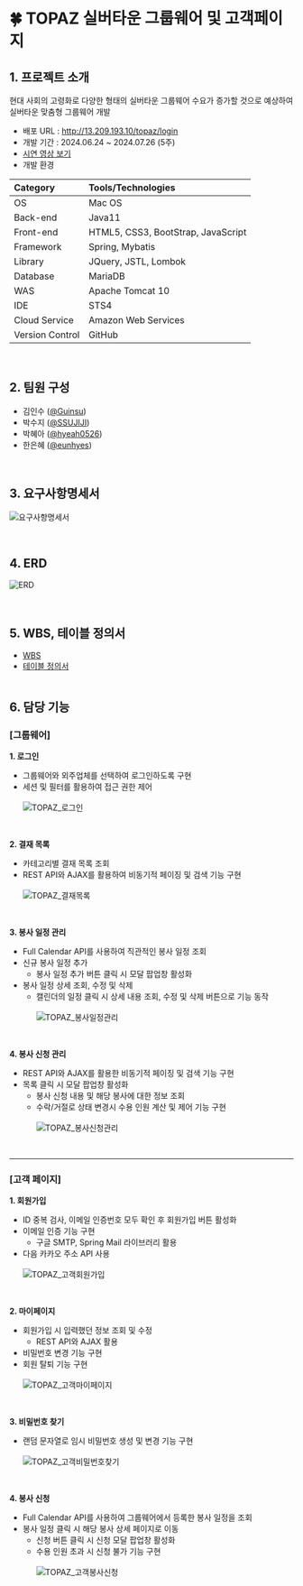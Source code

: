 # 🍀 TOPAZ 실버타운 그룹웨어 및 고객페이지

## 1. 프로젝트 소개
현대 사회의 고령화로 다양한 형태의 실버타운 그룹웨어 수요가 증가할 것으로 예상하여 실버타운 맞춤형 그룹웨어 개발
- 배포 URL : <http://13.209.193.10/topaz/login>
- 개발 기간 : 2024.06.24 ~ 2024.07.26 (5주)
- [시연 영상 보기](https://youtu.be/wenoEmmYZUw?si=iSa2XPZMTfCxJINv)
- 개발 환경 <br>

| Category     | Tools/Technologies            |
|:----------------|:-------------------------------|
| OS             | Mac OS                         |
| Back-end       | Java11                         |
| Front-end      | HTML5, CSS3, BootStrap, JavaScript |
| Framework      | Spring, Mybatis                |
| Library        | JQuery, JSTL, Lombok           |
| Database       | MariaDB                        |
| WAS            | Apache Tomcat 10               |
| IDE            | STS4                           |
| Cloud Service  | Amazon Web Services            |
| Version Control| GitHub                         |

<br>

## 2. 팀원 구성
- 김인수 ([@Guinsu](https://github.com/Guinsu))
- 박수지 ([@SSUJIJI](https://github.com/SSUJIJI)) 
- 박혜아 ([@hyeah0526](https://github.com/hyeah0526)) 
- 한은혜 ([@eunhyes](https://github.com/eunhyes))
<br>

## 3. 요구사항명세서
![요구사항명세서](https://github.com/user-attachments/assets/93a18c13-8ce5-43ef-b58f-8ffb450bb1c6)

<br>

## 4. ERD
![ERD](https://github.com/user-attachments/assets/84d68ef2-2207-4904-ae0a-100f2a004258)

<br>

## 5. WBS, 테이블 정의서
- [WBS](https://docs.google.com/spreadsheets/d/17xLkFZRcWKI7P6DrPTRG9coslae16YAg/edit?gid=2019096728#gid=2019096728)
- [테이블 정의서](https://docs.google.com/spreadsheets/d/1pRGr-6jWC95Qof-Y3daB35SteG2AeWJwrXgm1-QNgTY/edit?gid=619662548#gid=619662548)
<br><br>

## 6. 담당 기능
### [그룹웨어]<br>
  **1. 로그인**
  - 그룹웨어와 외주업체를 선택하여 로그인하도록 구현<br>
  - 세션 및 필터를 활용하여 접근 권한 제어<br><br>
![TOPAZ_로그인](https://github.com/user-attachments/assets/3991a9c6-bed5-4ca6-80ab-e6a635a0d9d2)

<br>

**2. 결재 목록**
- 카테고리별 결재 목록 조회<br>
- REST API와 AJAX를 활용하여 비동기적 페이징 및 검색 기능 구현<br><br>
![TOPAZ_결재목록](https://github.com/user-attachments/assets/cf860146-3578-4b63-a202-b97a3348689b)

<br>

**3. 봉사 일정 관리** <br>
- Full Calendar API를 사용하여 직관적인 봉사 일정 조회<br>
- 신규 봉사 일정 추가
  - 봉사 일정 추가 버튼 클릭 시 모달 팝업창 활성화<br>
- 봉사 일정 상세 조회, 수정 및 삭제
  - 캘린더의 일정 클릭 시 상세 내용 조회, 수정 및 삭제 버튼으로 기능 동작<br><br>
![TOPAZ_봉사일정관리](https://github.com/user-attachments/assets/a0e07894-ed1d-4402-ab50-f897f46e7486)

<br>

**4. 봉사 신청 관리** <br>
- REST API와 AJAX를 활용한 비동기적 페이징 및 검색 기능 구현<br>
- 목록 클릭 시 모달 팝업창 활성화
  - 봉사 신청 내용 및 해당 봉사에 대한 정보 조회 
  - 수락/거절로 상태 변경시 수용 인원 계산 및 제어 기능 구현 <br><br>
![TOPAZ_봉사신청관리](https://github.com/user-attachments/assets/29ee0ebe-ec30-4abc-adbc-aa59655352ae)

<br>

-----

### [고객 페이지] <br>
**1. 회원가입**
- ID 중복 검사, 이메일 인증번호 모두 확인 후 회원가입 버튼 활성화
- 이메일 인증 기능 구현
  - 구글 SMTP, Spring Mail 라이브러리 활용
- 다음 카카오 주소 API 사용<br><br>
![TOPAZ_고객회원가입](https://github.com/user-attachments/assets/6a917087-6212-40bb-9e3f-fc55f5615034)

<br>

**2. 마이페이지**
- 회원가입 시 입력했던 정보 조회 및 수정
  - REST API와 AJAX 활용 
- 비밀번호 변경 기능 구현
- 회원 탈퇴 기능 구현 <br><br>
![TOPAZ_고객마이페이지](https://github.com/user-attachments/assets/f2c598d2-8e82-4b5e-8a74-26ba41aee2be)

<br>

**3. 비밀번호 찾기**
- 랜덤 문자열로 임시 비밀번호 생성 및 변경 기능 구현<br><br>
![TOPAZ_고객비밀번호찾기](https://github.com/user-attachments/assets/7b30c54d-dc25-4d7f-b794-7ea41292e90c)

<br>

**4. 봉사 신청**
- Full Calendar API를 사용하여 그룹웨어에서 등록한 봉사 일정을 조회
- 봉사 일정 클릭 시 해당 봉사 상세 페이지로 이동
  - 신청 버튼 클릭 시 신청 모달 팝업창 활성화
  - 수용 인원 초과 시 신청 불가 기능 구현<br><br>
![TOPAZ_고객봉사신청](https://github.com/user-attachments/assets/f954805a-b009-4f60-8e75-7adcf15b31bf)

<br><br><br>




